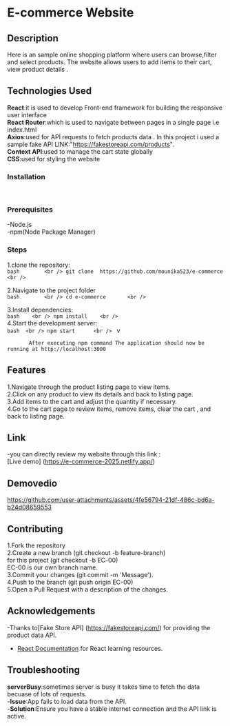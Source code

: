 # E-commerce Website

## Description

Here is an sample online shopping platform where users can browse,filter and select products. The website allows users to add items to their cart, view product details .

## Technologies Used

**React**:it is used to develop Front-end framework for building the responsive user interface <br />
**React Router**:which is used to navigate between pages in a single page i.e index.html  <br />
**Axios**:used for API requests to fetch products data . In this project i used a sample fake API LINK:"https://fakestoreapi.com/products".   <br />
**Context API**:used to manage the cart state globally  <br />
**CSS**:used for styling the website   <br />

### Installation


 <br />

 ### Prerequisites
 -Node.js     <br />
 -npm(Node Package Manager)   <br />


### Steps
1.clone the repository:   <br />
            ```bash        <br />
            git clone  https://github.com/mounika523/e-commerce       <br />
            ```     <br />

2.Navigate to the project folder      <br />
           ```bash        <br />
           cd e-commerce       <br />
           ```   <br />

3.Install dependencies: <br />
          ```bash    <br />
          npm install    <br />
          ```    <br />
4.Start the development server:  <br />
          ```bash  <br />
           npm start      <br />
           ```        v

           After executing npm command The application should now be running at http://localhost:3000


## Features


1.Navigate through the product listing page to view items.        <br />
2.Click on any product to view its details and back to listing page.      <br />
3.Add items to the cart and adjust the quantity if necessary.        <br />
4.Go to the cart page to review items, remove items, clear the cart , and back to listing page.   <br />


## Link
 -you can directly review my website through this link : <br />
  [Live demo] (https://e-commerce-2025.netlify.app/) <br />

## Demovedio
https://github.com/user-attachments/assets/4fe56794-21df-486c-bd6a-b24d08659553      <br />


## Contributing

1.Fork the repository  <br />
2.Create a new branch (git checkout -b feature-branch)  <br />
    for this project (git checkout -b EC-00)  <br />
    EC-00 is our own branch name.  <br />
3.Commit your changes (git commit -m 'Message').  <br />
4.Push to the branch (git push origin EC-00)  <br />
5.Open a Pull Request with a description of the changes.  <br />

## Acknowledgements

-Thanks to[Fake Store API] (https://fakestoreapi.com/) for providing the product data API.  <br />
- [React Documentation](https://reactjs.org/docs/getting-started.html) for React learning resources.  <br />

## Troubleshooting
**serverBusy**:sometimes server is busy it takes time to fetch the data becuase of lots of requests.<br />
-**Issue**:App fails to load data from the API.  <br />
-**Solution**:Ensure you have a stable internet connection and the API link is active. <br />




